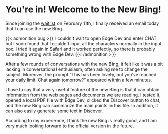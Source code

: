 # You're in! Welcome to the New Bing!

Since joining the [waitlist](https://www.bing.com/new) on February 11th, I finally received an email today that I can use the new Bing.
<!--more-->

{{< admonition bug >}}
I couldn't wait to open Edge Dev and enter CHAT, but I soon found that I couldn't input all the characters normally in the input box. I tried it again in Safari and it worked perfectly, so there is probably something wrong with Edge Dev.
{{< /admonition >}}

After a few rounds of conversations with the new Bing, it felt like it was a bit lacking in conversational enthusiasm, often asking me to change the subject. Moreover, the prompt “This has been lovely, but you’ve reached your daily limit. Chat again tomorrow?” appeared within a few minutes.

I have to say that a very useful feature of the new Bing is that it can obtain information from the web pages and documents we are reading. I tested it, opened a local PDF file with Edge Dev, clicked the Discover button to chat, and the new Bing can summarize the main points in this file. In addition, it can also easily generate some text in Discover.

According to my experience, I think the new Bing is really good, and I am very much looking forward to the official version in the future.
